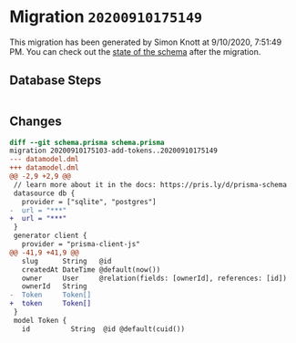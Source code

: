 # Migration `20200910175149`

This migration has been generated by Simon Knott at 9/10/2020, 7:51:49 PM.
You can check out the [state of the schema](./schema.prisma) after the migration.

## Database Steps

```sql

```

## Changes

```diff
diff --git schema.prisma schema.prisma
migration 20200910175103-add-tokens..20200910175149
--- datamodel.dml
+++ datamodel.dml
@@ -2,9 +2,9 @@
 // learn more about it in the docs: https://pris.ly/d/prisma-schema
 datasource db {
   provider = ["sqlite", "postgres"]
-  url = "***"
+  url = "***"
 }
 generator client {
   provider = "prisma-client-js"
@@ -41,9 +41,9 @@
   slug      String   @id
   createdAt DateTime @default(now())
   owner     User     @relation(fields: [ownerId], references: [id])
   ownerId   String
-  Token     Token[]
+  token     Token[]
 }
 model Token {
   id          String  @id @default(cuid())
```


